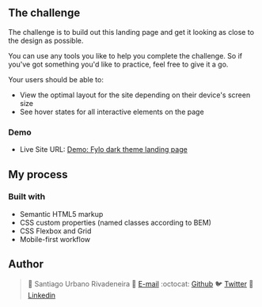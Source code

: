 ## The challenge

The challenge is to build out this landing page and get it looking as close to the design as possible.

You can use any tools you like to help you complete the challenge. So if you've got something you'd like to practice, feel free to give it a go.

Your users should be able to:

- View the optimal layout for the site depending on their device's screen size
- See hover states for all interactive elements on the page

### Demo

- Live Site URL: [Demo: Fylo dark theme landing page](https://sanurb.github.io/Frontend-Mentor-Challenges/fylo-dark-theme-landing-page/index.html)

## My process
### Built with

- Semantic HTML5 markup
- CSS custom properties (named classes according to BEM)
- CSS Flexbox and Grid
- Mobile-first workflow

## Author

> :man: Santiago Urbano Rivadeneira
> :e-mail: [E-mail](dsanturban@gmail.com)
> :octocat: [Github](https://github.com/sanurb)
> :bird: [Twitter](https://twitter.com/dsanturban)
> :blue_book: [Linkedin](https://www.linkedin.com/in/santurban)